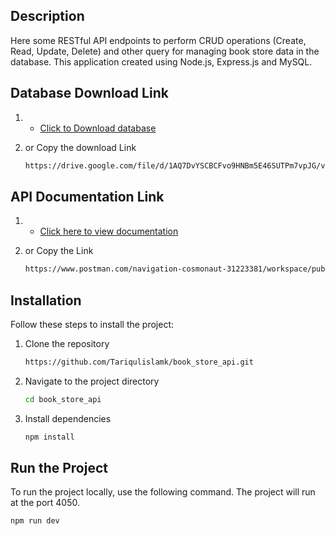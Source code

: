 ## Description
Here some RESTful API endpoints to perform CRUD operations (Create, Read, Update, Delete) and other query for managing book store data in the database. This application created using Node.js, Express.js and MySQL. 

## Database Download Link
1. - [Click to Download database](https://drive.google.com/file/d/1AQ7DvYSCBCFvo9HNBm5E46SUTPm7vpJG/view?usp=sharing)

2. or Copy the download Link
    ```bash
    https://drive.google.com/file/d/1AQ7DvYSCBCFvo9HNBm5E46SUTPm7vpJG/view?usp=sharing
    ```

## API Documentation Link
1. - [Click here to view documentation](https://www.postman.com/navigation-cosmonaut-31223381/workspace/public-workspace/collection/15438363-a848b88b-de62-4f0f-a151-1e4cf0f61aee?action=share&creator=15438363)

2. or Copy the Link
    ```bash
    https://www.postman.com/navigation-cosmonaut-31223381/workspace/public-workspace/collection/15438363-a848b88b-de62-4f0f-a151-1e4cf0f61aee?action=share&creator=15438363
    ```

## Installation
Follow these steps to install the project:

1. Clone the repository
    ```bash
    https://github.com/Tariqulislamk/book_store_api.git
    ```
2. Navigate to the project directory
    ```bash
    cd book_store_api
    ```
3. Install dependencies
    ```bash
    npm install
    ```

## Run the Project
To run the project locally, use the following command. The project will run at the port 4050.

```bash
npm run dev
```
